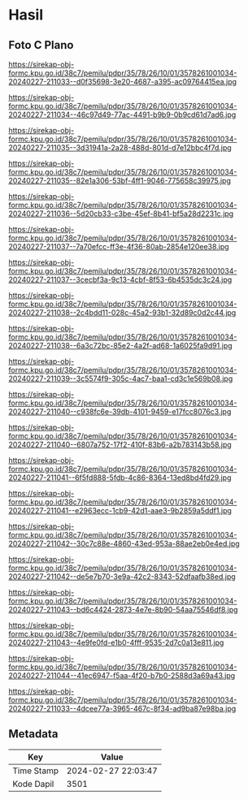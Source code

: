 # Hasil

## Foto C Plano

https://sirekap-obj-formc.kpu.go.id/38c7/pemilu/pdpr/35/78/26/10/01/3578261001034-20240227-211033--d0f35698-3e20-4687-a395-ac09764415ea.jpg

https://sirekap-obj-formc.kpu.go.id/38c7/pemilu/pdpr/35/78/26/10/01/3578261001034-20240227-211034--46c97d49-77ac-4491-b9b9-0b9cd61d7ad6.jpg

https://sirekap-obj-formc.kpu.go.id/38c7/pemilu/pdpr/35/78/26/10/01/3578261001034-20240227-211035--3d31941a-2a28-488d-801d-d7e12bbc4f7d.jpg

https://sirekap-obj-formc.kpu.go.id/38c7/pemilu/pdpr/35/78/26/10/01/3578261001034-20240227-211035--82e1a306-53bf-4ff1-9046-775658c39975.jpg

https://sirekap-obj-formc.kpu.go.id/38c7/pemilu/pdpr/35/78/26/10/01/3578261001034-20240227-211036--5d20cb33-c3be-45ef-8b41-bf5a28d2231c.jpg

https://sirekap-obj-formc.kpu.go.id/38c7/pemilu/pdpr/35/78/26/10/01/3578261001034-20240227-211037--7a70efcc-ff3e-4f36-80ab-2854e120ee38.jpg

https://sirekap-obj-formc.kpu.go.id/38c7/pemilu/pdpr/35/78/26/10/01/3578261001034-20240227-211037--3cecbf3a-9c13-4cbf-8f53-6b4535dc3c24.jpg

https://sirekap-obj-formc.kpu.go.id/38c7/pemilu/pdpr/35/78/26/10/01/3578261001034-20240227-211038--2c4bdd11-028c-45a2-93b1-32d89c0d2c44.jpg

https://sirekap-obj-formc.kpu.go.id/38c7/pemilu/pdpr/35/78/26/10/01/3578261001034-20240227-211038--6a3c72bc-85e2-4a2f-ad68-1a6025fa9d91.jpg

https://sirekap-obj-formc.kpu.go.id/38c7/pemilu/pdpr/35/78/26/10/01/3578261001034-20240227-211039--3c5574f9-305c-4ac7-baa1-cd3c1e569b08.jpg

https://sirekap-obj-formc.kpu.go.id/38c7/pemilu/pdpr/35/78/26/10/01/3578261001034-20240227-211040--c938fc6e-39db-4101-9459-e17fcc8076c3.jpg

https://sirekap-obj-formc.kpu.go.id/38c7/pemilu/pdpr/35/78/26/10/01/3578261001034-20240227-211040--6807a752-17f2-410f-83b6-a2b783143b58.jpg

https://sirekap-obj-formc.kpu.go.id/38c7/pemilu/pdpr/35/78/26/10/01/3578261001034-20240227-211041--6f5fd888-5fdb-4c86-8364-13ed8bd4fd29.jpg

https://sirekap-obj-formc.kpu.go.id/38c7/pemilu/pdpr/35/78/26/10/01/3578261001034-20240227-211041--e2963ecc-1cb9-42d1-aae3-9b2859a5ddf1.jpg

https://sirekap-obj-formc.kpu.go.id/38c7/pemilu/pdpr/35/78/26/10/01/3578261001034-20240227-211042--30c7c88e-4860-43ed-953a-88ae2eb0e4ed.jpg

https://sirekap-obj-formc.kpu.go.id/38c7/pemilu/pdpr/35/78/26/10/01/3578261001034-20240227-211042--de5e7b70-3e9a-42c2-8343-52dfaafb38ed.jpg

https://sirekap-obj-formc.kpu.go.id/38c7/pemilu/pdpr/35/78/26/10/01/3578261001034-20240227-211043--bd6c4424-2873-4e7e-8b90-54aa75546df8.jpg

https://sirekap-obj-formc.kpu.go.id/38c7/pemilu/pdpr/35/78/26/10/01/3578261001034-20240227-211043--4e9fe0fd-e1b0-4fff-9535-2d7c0a13e811.jpg

https://sirekap-obj-formc.kpu.go.id/38c7/pemilu/pdpr/35/78/26/10/01/3578261001034-20240227-211044--41ec6947-f5aa-4f20-b7b0-2588d3a69a43.jpg

https://sirekap-obj-formc.kpu.go.id/38c7/pemilu/pdpr/35/78/26/10/01/3578261001034-20240227-211033--4dcee77a-3965-467c-8f34-ad9ba87e98ba.jpg


## Metadata

| Key        | Value               |
| ---------- | ------------------- |
| Time Stamp | 2024-02-27 22:03:47 |
| Kode Dapil | 3501                |



